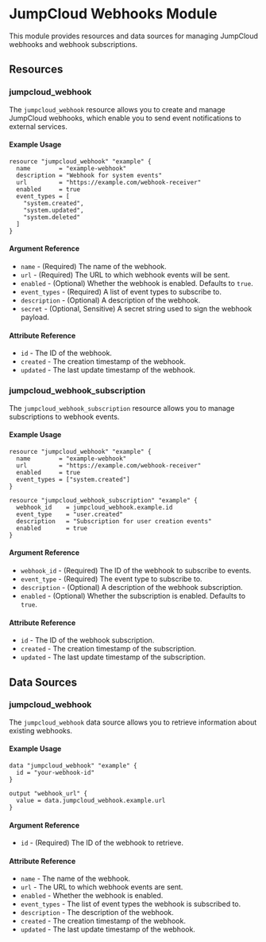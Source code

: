 # JumpCloud Webhooks Module

This module provides resources and data sources for managing JumpCloud webhooks and webhook subscriptions.

## Resources

### jumpcloud_webhook

The `jumpcloud_webhook` resource allows you to create and manage JumpCloud webhooks, which enable you to send event notifications to external services.

#### Example Usage

```hcl
resource "jumpcloud_webhook" "example" {
  name        = "example-webhook"
  description = "Webhook for system events"
  url         = "https://example.com/webhook-receiver"
  enabled     = true
  event_types = [
    "system.created",
    "system.updated",
    "system.deleted"
  ]
}
```

#### Argument Reference

* `name` - (Required) The name of the webhook.
* `url` - (Required) The URL to which webhook events will be sent.
* `enabled` - (Optional) Whether the webhook is enabled. Defaults to `true`.
* `event_types` - (Required) A list of event types to subscribe to.
* `description` - (Optional) A description of the webhook.
* `secret` - (Optional, Sensitive) A secret string used to sign the webhook payload.

#### Attribute Reference

* `id` - The ID of the webhook.
* `created` - The creation timestamp of the webhook.
* `updated` - The last update timestamp of the webhook.

### jumpcloud_webhook_subscription

The `jumpcloud_webhook_subscription` resource allows you to manage subscriptions to webhook events.

#### Example Usage

```hcl
resource "jumpcloud_webhook" "example" {
  name        = "example-webhook"
  url         = "https://example.com/webhook-receiver"
  enabled     = true
  event_types = ["system.created"]
}

resource "jumpcloud_webhook_subscription" "example" {
  webhook_id    = jumpcloud_webhook.example.id
  event_type    = "user.created"
  description   = "Subscription for user creation events"
  enabled       = true
}
```

#### Argument Reference

* `webhook_id` - (Required) The ID of the webhook to subscribe to events.
* `event_type` - (Required) The event type to subscribe to.
* `description` - (Optional) A description of the webhook subscription.
* `enabled` - (Optional) Whether the subscription is enabled. Defaults to `true`.

#### Attribute Reference

* `id` - The ID of the webhook subscription.
* `created` - The creation timestamp of the subscription.
* `updated` - The last update timestamp of the subscription.

## Data Sources

### jumpcloud_webhook

The `jumpcloud_webhook` data source allows you to retrieve information about existing webhooks.

#### Example Usage

```hcl
data "jumpcloud_webhook" "example" {
  id = "your-webhook-id"
}

output "webhook_url" {
  value = data.jumpcloud_webhook.example.url
}
```

#### Argument Reference

* `id` - (Required) The ID of the webhook to retrieve.

#### Attribute Reference

* `name` - The name of the webhook.
* `url` - The URL to which webhook events are sent.
* `enabled` - Whether the webhook is enabled.
* `event_types` - The list of event types the webhook is subscribed to.
* `description` - The description of the webhook.
* `created` - The creation timestamp of the webhook.
* `updated` - The last update timestamp of the webhook. 